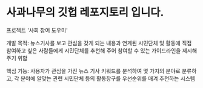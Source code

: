 # 사과나무의 깃헙 레포지토리 입니다.

프로젝트 '사회 참여 도우미'

개발 목적: 뉴스기사를 보고 관심을 갖게 되는 내용과 연계된 시민단체 및 활동에 직접 참여하고 싶은 사람들에게 시민단체를 추천해 주어 참여할 수 있는 가이드라인을 제시해 주기 위함

핵심 기능: 사용자가 관심을 가진 뉴스 기사 키워드를 분석하여 몇 가지의 분야로 분류하고, 각 분야에 알맞는 관련 시민단체 등의 활동창구를 우선순위를 매겨 추천하는 시스템
